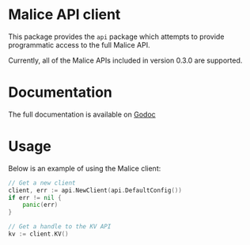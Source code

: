Malice API client
=================

This package provides the `api` package which attempts to
provide programmatic access to the full Malice API.

Currently, all of the Malice APIs included in version 0.3.0 are supported.

Documentation
=============

The full documentation is available on [Godoc](https://godoc.org/github.com/maliceio/malice/api)

Usage
=====

Below is an example of using the Malice client:

```go
// Get a new client
client, err := api.NewClient(api.DefaultConfig())
if err != nil {
    panic(err)
}

// Get a handle to the KV API
kv := client.KV()

```